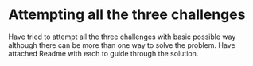 # Attempting all the three challenges 
Have tried to attempt all the three challenges with basic possible way although there can be more than one way to solve the problem. Have attached Readme with each to guide through the solution.
